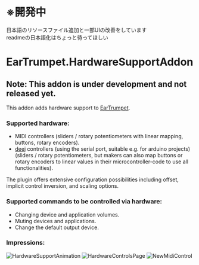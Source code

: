 # ※開発中
日本語のリソースファイル追加と一部UIの改善をしています  
readmeの日本語化はちょっと待ってほしい

# EarTrumpet.HardwareSupportAddon

## Note: This addon is under development and not released yet.

This addon adds hardware support to [EarTrumpet](https://github.com/File-New-Project/EarTrumpet).

### Supported hardware:

- MIDI controllers (sliders / rotary potentiometers with linear mapping, buttons, rotary encoders).
- [deej](https://github.com/omriharel/deej) controllers (using the serial port, suitable e.g. for arduino projects) (sliders / rotary potentiometers, but makers can also map buttons or rotary encoders to linear values in their microcontroller-code to use all functionalities).

The plugin offers extensive configuration possibilities including offset, implicit control inversion, and scaling options.

### Supported commands to be controlled via hardware:

- Changing device and application volumes.
- Muting devices and applications.
- Change the default output device.

### Impressions:

![HardwareSupportAnimation](https://github.com/applapp/EarTrumpet.HardwareSupportAddon/blob/master/Graphics/usage_animation.gif)
![HardwareControlsPage](https://github.com/applapp/EarTrumpet.HardwareSupportAddon/blob/master/Graphics/screenshot_hardware_controls_page.PNG)
![NewMidiControl](https://github.com/applapp/EarTrumpet.HardwareSupportAddon/blob/master/Graphics/screenshot_new_midi_control.PNG)
